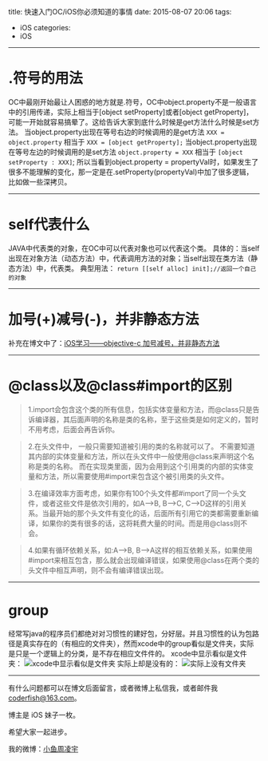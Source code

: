 title: 快速入门OC/iOS你必须知道的事情
date: 2015-08-07 20:06
tags:
  - iOS
categories:
  - iOS
---


# **.符号的用法**

OC中最刚开始最让人困惑的地方就是.符号，OC中object.property不是一般语言中的引用传递，实际上相当于[object setProperty]或者[object getProperty]，可能一开始就容易搞晕了。这给告诉大家到底什么时候是get方法什么时候是set方法。
当object.property出现在等号右边的时候调用的是get方法
`XXX = object.property`    相当于   `XXX = [object getProperty];`
当object.property出现在等号左边的时候调用的是set方法
`object.property = XXX`    相当于   `[object setProperty : XXX]`;
所以当看到object.property = propertyVal时，如果发生了很多不能理解的变化，那一定是在.setProperty(propertyVal)中加了很多逻辑，比如做一些深拷贝。

----------


# **self代表什么**

JAVA中代表类的对象，在OC中可以代表对象也可以代表这个类。
具体的：当self出现在对象方法（动态方法）中，代表调用方法的对象；当self出现在类方法（静态方法）中，代表类。
典型用法：
`return [[self alloc] init];//返回一个自己的对象`

----------

# **加号(+)减号(-)，并非静态方法**
补充在博文中了：[iOS学习——objective-c 加号减号，并非静态方法](http://blog.csdn.net/u010127917/article/details/47782845)

-------------------


# **@class以及@class#import的区别**
> 1.import会包含这个类的所有信息，包括实体变量和方法，而@class只是告诉编译器，其后面声明的名称是类的名称，至于这些类是如何定义的，暂时不用考虑，后面会再告诉你。

> 2.在头文件中， 一般只需要知道被引用的类的名称就可以了。 不需要知道其内部的实体变量和方法，所以在头文件中一般使用@class来声明这个名称是类的名称。 而在实现类里面，因为会用到这个引用类的内部的实体变量和方法，所以需要使用#import来包含这个被引用类的头文件。

> 3.在编译效率方面考虑，如果你有100个头文件都#import了同一个头文件，或者这些文件是依次引用的，如A–>B, B–>C, C–>D这样的引用关系。当最开始的那个头文件有变化的话，后面所有引用它的类都需要重新编译，如果你的类有很多的话，这将耗费大量的时间。而是用@class则不会。

> 4.如果有循环依赖关系，如:A–>B, B–>A这样的相互依赖关系，如果使用#import来相互包含，那么就会出现编译错误，如果使用@class在两个类的头文件中相互声明，则不会有编译错误出现。

----------


# **group**
经常写java的程序员们都绝对对习惯性的建好包，分好层。并且习惯性的认为包路径是真实存在的（有相应的文件夹），然而xcode中的group看似是文件夹，实际是只是一个逻辑上的分类，是不存在相应文件件的。
xcode中显示看似是文件夹：
![xcode中显示看似是文件夹](http://img.blog.csdn.net/20150807204034235)
实际上却是没有的：
![实际上没有文件夹](http://img.blog.csdn.net/20150807204110753)




----

有什么问题都可以在博文后面留言，或者微博上私信我，或者邮件我 <coderfish@163.com>。

博主是 iOS 妹子一枚。

希望大家一起进步。

我的微博：[小鱼周凌宇](http://weibo.com/coderfish/)


